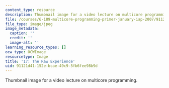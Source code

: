 ```yaml
---
content_type: resource
description: Thumbnail image for a video lecture on multicore programming.
file: /courses/6-189-multicore-programming-primer-january-iap-2007/91121d41152ebcae49c95fb6fee98b9d_l17.jpg
file_type: image/jpeg
image_metadata:
  caption: ''
  credit: ''
  image-alt: ''
learning_resource_types: []
ocw_type: OCWImage
resourcetype: Image
title: '17: The Raw Experience'
uid: 91121d41-152e-bcae-49c9-5fb6fee98b9d
---
```

Thumbnail image for a video lecture on multicore programming.

